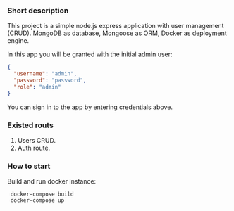 ### Short description

This project is a simple node.js express application with user management (CRUD).
MongoDB as database, Mongoose as ORM, Docker as deployment engine.

In this app you will be granted with the initial admin user:
```json
{
  "username": "admin",
  "password": "password",
  "role": "admin"
}
```

You can sign in to the app by entering credentials above.

### Existed routs

1. Users CRUD.
2. Auth route.

### How to start

Build and run docker instance:
```
 docker-compose build
 docker-compose up
```
